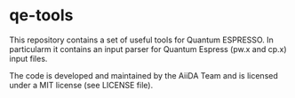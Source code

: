 # qe-tools
This repository contains a set of useful tools for Quantum ESPRESSO. 
In particularm it contains an input parser for Quantum Espress (pw.x and cp.x) input files.

The code is developed and maintained by the AiiDA Team and is licensed under a MIT license (see LICENSE file).
